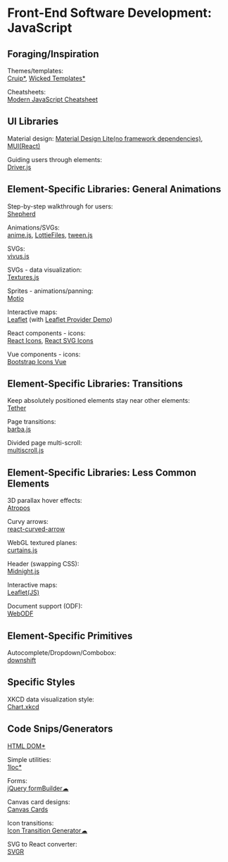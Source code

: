 # Front-End Software Development: JavaScript

## Foraging/Inspiration

Themes/templates:  
[Cruip*](https://cruip.com/),
[Wicked Templates*](https://www.wickedtemplates.com/demos)

Cheatsheets:  
[Modern JavaScript Cheatsheet](https://mbeaudru.github.io/modern-js-cheatsheet/)

## UI Libraries

Material design:
[Material Design Lite(no framework dependencies)](https://getmdl.io/),
[MUI(React)](https://mui.com/)

Guiding users through elements:  
[Driver.js](https://driverjs.com/)

## Element-Specific Libraries: General Animations

Step-by-step walkthrough for users:  
[Shepherd](https://shepherdjs.dev/)

Animations/SVGs:  
[anime.js](https://animejs.com/),
[LottieFiles](https://lottiefiles.com/),
[tween.js](https://github.com/sole/tween.js)

SVGs:  
[vivus.js](https://maxwellito.github.io/vivus/)

SVGs - data visualization:  
[Textures.js](https://riccardoscalco.it/textures/)

Sprites - animations/panning:  
[Motio](https://darsa.in/motio/)

Interactive maps:  
[Leaflet](https://leafletjs.com/) (with [Leaflet Provider Demo](https://leaflet-extras.github.io/leaflet-providers/preview/))

React components - icons:  
[React Icons](https://react-icons.github.io/react-icons/),
[React SVG Icons](https://reactsvgicons.com/)

Vue components - icons:  
[Bootstrap Icons Vue](https://github.com/tommyip/bootstrap-icons-vue)

## Element-Specific Libraries: Transitions

Keep absolutely positioned elements stay near other elements:  
[Tether](https://tether.io/)

Page transitions:  
[barba.js](https://barba.js.org/)

Divided page multi-scroll:  
[multiscroll.js](https://alvarotrigo.com/multiScroll/)

## Element-Specific Libraries: Less Common Elements

3D parallax hover effects:  
[Atropos](https://atroposjs.com/)

Curvy arrows:  
[react-curved-arrow](https://react-curved-arrow.nickjanssen.com/)

WebGL textured planes:  
[curtains.js](https://www.curtainsjs.com/)

Header (swapping CSS):  
[Midnight.js](https://aerolab.github.io/midnight.js/)

Interactive maps:  
[Leaflet(JS)](https://leafletjs.com/)

Document support (ODF):  
[WebODF](https://webodf.org/)

## Element-Specific Primitives

Autocomplete/Dropdown/Combobox:  
[downshift](https://github.com/downshift-js/downshift)

## Specific Styles

XKCD data visualization style:  
[Chart.xkcd](https://github.com/timqian/chart.xkcd)

## Code Snips/Generators

[HTML DOM*](https://htmldom.dev/)

Simple utilities:  
[1loc*](https://1loc.dev/)

Forms:  
[jQuery formBuilder☁](https://formbuilder.online/)

Canvas card designs:  
[Canvas Cards](https://canvas-cards.glitch.me/)

Icon transitions:  
[Icon Transition Generator☁](https://nucleoapp.com/tool/icon-transition)

SVG to React converter:  
[SVGR](https://react-svgr.com/playground/)
